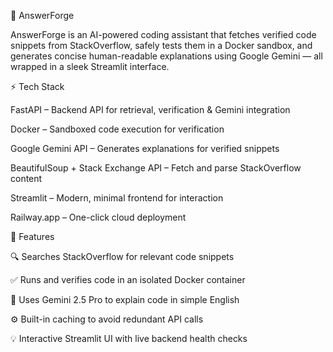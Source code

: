 🚀 AnswerForge

AnswerForge is an AI-powered coding assistant that fetches verified code snippets from StackOverflow, safely tests them in a Docker sandbox, and generates concise human-readable explanations using Google Gemini — all wrapped in a sleek Streamlit interface.

⚡ Tech Stack

FastAPI – Backend API for retrieval, verification & Gemini integration

Docker – Sandboxed code execution for verification

Google Gemini API – Generates explanations for verified snippets

BeautifulSoup + Stack Exchange API – Fetch and parse StackOverflow content

Streamlit – Modern, minimal frontend for interaction

Railway.app – One-click cloud deployment

🧩 Features

🔍 Searches StackOverflow for relevant code snippets

✅ Runs and verifies code in an isolated Docker container

🤖 Uses Gemini 2.5 Pro to explain code in simple English

⚙️ Built-in caching to avoid redundant API calls

💡 Interactive Streamlit UI with live backend health checks

